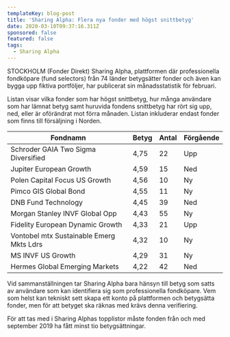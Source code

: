 ```yaml
---
templateKey: blog-post
title: 'Sharing Alpha: Flera nya fonder med högst snittbetyg'
date: 2020-03-10T09:37:16.311Z
sponsored: false
featured: false
tags:
  - Sharing Alpha
---
```

STOCKHOLM (Fonder Direkt) Sharing Alpha, plattformen där professionella fondköpare (fund selectors) från 74 länder betygsätter fonder och även kan bygga upp fiktiva portföljer, har publicerat sin månadsstatistik för februari.

Listan visar vilka fonder som har högst snittbetyg, hur många användare som har lämnat betyg samt huruvida fondens snittbetyg har rört sig upp, ned, eller är oförändrat mot förra månaden. Listan inkluderar endast fonder som finns till försäljning i Norden.

<!--StartFragment-->

| **Fondnamn**                             | **Betyg** | **Antal** | **Förgående** |
| ---------------------------------------- | --------- | --------- | ------------- |
| Schroder GAIA Two Sigma Diversified      | 4,75      | 22        | Upp           |
| Jupiter European Growth                  | 4,59      | 15        | Ned           |
| Polen Capital Focus US Growth            | 4,56      | 10        | Ny            |
| Pimco GIS Global Bond                    | 4,55      | 11        | Ny            |
| DNB Fund Technology                      | 4,45      | 39        | Ned           |
| Morgan Stanley INVF Global Opp           | 4,43      | 55        | Ny            |
| Fidelity European Dynamic Growth         | 4,33      | 21        | Upp           |
| Vontobel mtx Sustainable Emerg Mkts Ldrs | 4,32      | 10        | Ny            |
| MS INVF US Growth                        | 4,29      | 31        | Ny            |
| Hermes Global Emerging Markets           | 4,22      | 42        | Ned           |



<!--EndFragment-->


Vid sammanställningen tar Sharing Alpha bara hänsyn till betyg som satts av användare som kan identifiera sig som professionella fondköpare. Vem som helst kan tekniskt sett skapa ett konto på plattformen och betygsätta fonder, men för att betyget ska räknas med krävs denna verifiering.

För att tas med i Sharing Alphas topplistor måste fonden från och med september 2019 ha fått minst tio betygsättningar.

